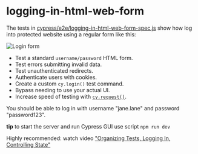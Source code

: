 # logging-in-html-web-form

The tests in [cypress/e2e/logging-in-html-web-form-spec.js](cypress/e2e/logging-in-html-web-form-spec.js) show how log into protected website using a regular form like this:

![Login form](images/login.png)

- Test a standard `username/password` HTML form.
- Test errors submitting invalid data.
- Test unauthenticated redirects.
- Authenticate users with cookies.
- Create a custom `cy.login()` test command.
- Bypass needing to use your actual UI.
- Increase speed of testing with [`cy.request()`](https://on.cypress.io/request).

You should be able to log in with username "jane.lane" and password "password123".

**tip** to start the server and run Cypress GUI use script `npm run dev`

Highly recommended: watch video ["Organizing Tests, Logging In, Controlling State"](https://www.youtube.com/watch?v=5XQOK0v_YRE)
